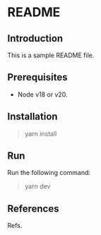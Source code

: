 # README 

## Introduction

This is a sample README file.

## Prerequisites

- Node v18 or v20.

## Installation

> yarn install

## Run

Run the following command: 

> yarn dev

## References

Refs.
